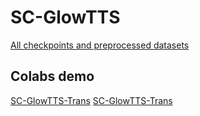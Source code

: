 # SC-GlowTTS


[All checkpoints and preprocessed datasets](https://drive.google.com/drive/folders/15H5xB26no5DWZNbWoG6Rs04hSkdm-Q2s?usp=sharing)

## Colabs demo

[SC-GlowTTS-Trans](https://colab.research.google.com/drive/1yyQDc-xWCqa2g-d1joW_goqbYZKaImsJ?usp=sharing)
[SC-GlowTTS-Trans](https://colab.research.google.com/drive/12AkecRGFFgqchoSYiySjqgb-MzFp_eUo?usp=sharing)
